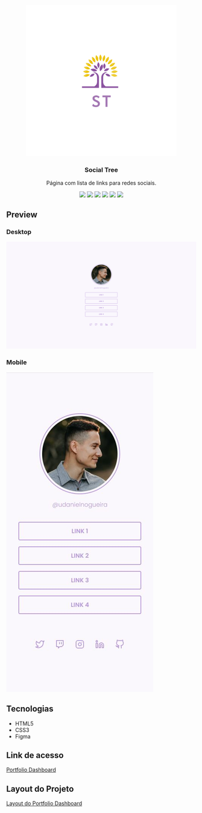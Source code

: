 <div align="center">
<img src="https://github.com/udanielnogueira/social-tree/blob/main/assets/social-tree-logo.png" alt="Social Tree logo" height="400" margin="0">
<h3>Social Tree</h3>
<p>Página com lista de links para redes sociais.</p>
<img src="https://img.shields.io/github/languages/count/udanielnogueira/social-tree">
<img src="https://img.shields.io/github/languages/top/udanielnogueira/social-tree">
<img src="https://img.shields.io/github/languages/code-size/udanielnogueira/social-tree">
<img src="https://img.shields.io/github/license/udanielnogueira/social-tree">
<img src="https://img.shields.io/github/last-commit/udanielnogueira/social-tree">
<img src="https://img.shields.io/github/deployments/udanielnogueira/social-tree/github-pages">
</div>

## Preview

### Desktop 

![Preview do projeto](assets/social-tree-desktop.png "Social Tree Desktop Preview")

### Mobile

![Preview do projeto](assets/social-tree-mobile.jpg "Social Tree Mobile Preview")

## Tecnologias

- HTML5
- CSS3
- Figma

## Link de acesso

<a href="https://udanielnogueira.github.io/social-tree/" target="_blank">Portfolio Dashboard</a>

## Layout do Projeto

<a href="https://www.figma.com/file/xm70w668XkJnMFm6JjuIQI/DD-Social-links">Layout do Portfolio Dashboard</a>

<!-- 
Images
![Image](image.png "Image")
 -->

 <!-- 
Gifs
Windows + G
Windows + Alt + R
https://cloudconvert.com/mp4-to-gif
https://www.iloveimg.com/compress-image/compress-gif
-->

<!-- 
Badges
https://shields.io/
https://simpleicons.org/
https://forthebadge.com/
https://github.com/alexandresanlim/Badges4-README.md-Profile
 -->

<!-- 
Logos
https://temp-mail.org/en/
https://www.shopify.com/br/ferramentas/criador-de-logo
-->

<!-- 
Refs
https://github.com/othneildrew/Best-README-Template
https://github.com/matiassingers/awesome-readme
https://github.com/amitmerchant1990/electron-markdownify
 -->